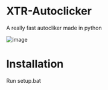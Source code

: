# XTR-Autoclicker
A really fast autocliker made in python

![image](https://user-images.githubusercontent.com/128914405/227898509-18581d55-fff8-4d48-9cf2-621ee6c28746.png)


# Installation
Run setup.bat
